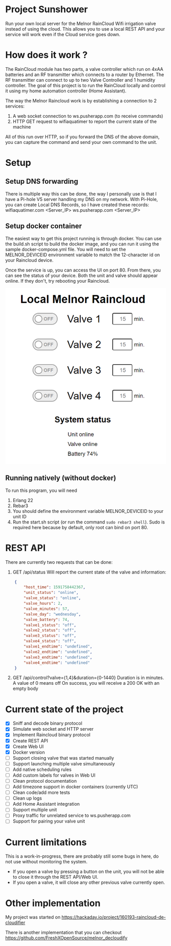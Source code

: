 # Project Sunshower

Run your own local server for the Melnor RainCloud Wifi irrigation valve instead of using the cloud. This allows you to use a local REST API and your service will work even if the Cloud service goes down.

# How does it work ?
The RainCloud module has two parts, a valve controller which run on 4xAA batteries and an RF transmitter which connects to a router by Ethernet. The RF transmitter can connect to up to two Valve Controller and 1 humidity controller. The goal of this project is to run the RainCloud locally and control it using my home automation controller (Home Assistant).

The way the Melnor Raincloud work is by establishing a connection to 2 services:
1) A web socket connection to ws.pusherapp.com (to receive commands)
2) HTTP GET request to wifiaquatimer to report the current state of the machine

All of this run over HTTP, so if you forward the DNS of the above domain, you can capture the command and send your own command to the unit.


# Setup
## Setup DNS forwarding
There is multiple way this can be done, the way I personally use is that I have a Pi-hole V5 server handling my DNS on my network. With Pi-Hole, you can create Local DNS Records, so I have created these records:
wifiaquatimer.com  <Server_IP>
ws.pusherapp.com <Server_IP>

## Setup docker container
The easiest way to get this project running is through docker. You can use the build.sh script to build the docker image, and you can run it using the sample docker-compose.yml file. You will need to set the MELNOR_DEVICEID environment variable to match the 12-character id on your Raincloud device.


Once the service is up, you can access the UI on port 80. From there, you can see the status of your device. Both the unit and valve should appear online. If they don't, try rebooting your Raincloud.


![Web UI](doc/webui.png)

## Running natively (without docker)
To run this program, you will need
1) Erlang 22
2) Rebar3
3) You should define the environment variable MELNOR_DEVICEID to your unit ID
4) Run the start.sh script (or run the command `sudo rebar3 shell`). Sudo is required here because by default, only root can bind on port 80.


# REST API
There are currently two requests that can be done:
1) GET /api/status
Will report the current state of the valve and information:
```json
    {
        "host_time": 1591758442367,
        "unit_status": "online",
        "valve_status": "online",
        "valve_hours": 2,
        "valve_minutes": 57,
        "valve_day": "wednesday",
        "valve_battery": 74,
        "valve1_status": "off",
        "valve2_status": "off",
        "valve3_status": "off",
        "valve4_status": "off",
        "valve1_endtime": "undefined",
        "valve2_endtime": "undefined",
        "valve3_endtime": "undefined",
        "valve4_endtime": "undefined"
    }
```

2) GET /api/control?valve={1,4}&duration={0-1440}
Duration is in minutes. A value of 0 means off
On success, you will receive a 200 OK with an empty body

# Current state of the project
* [x] Sniff and decode binary protocol
* [x] Simulate web socket and HTTP server
* [x] Implement Raincloud binary protocol
* [x] Create REST API
* [x] Create Web UI
* [x] Docker version
* [ ] Support closing valve that was started manually
* [ ] Support launching multiple valve simultaneously
* [ ] Add native scheduling rules
* [ ] Add custom labels for valves in Web UI
* [ ] Clean protocol documentation
* [ ] Add timezone support in docker containers (currently UTC)
* [ ] Clean code/add more tests
* [ ] Clean up logs
* [ ] Add Home Assistant integration
* [ ] Support multiple unit
* [ ] Proxy traffic for unrelated service to ws.pusherapp.com
* [ ] Support for pairing your valve unit

# Current limitations
This is a work-in-progress, there are probably still some bugs in here, do not use without monitoring the system.
- If you open a valve by pressing a button on the unit, you will not be able to close it through the REST API/Web UI.
- If you open a valve, it will close any other previous valve currently open.


# Other implementation
My project was started on https://hackaday.io/project/160193-raincloud-de-cloudifier

There is another implementation that you can checkout https://github.com/FreshXOpenSource/melnor_decloudify